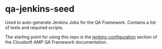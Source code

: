 # qa-jenkins-seed
Used to auto-generate Jenkins Jobs for the QA Framework. Contains a list of tests and required scripts.

The starting point for using this repo is the [jenkins-configuration](http://docs.cloudsoft.io/operations/qa-framework/jenkins-configuration.html#auto-generating-jenkins-jobs) section of the Cloudsoft AMP QA Framework documentation.


